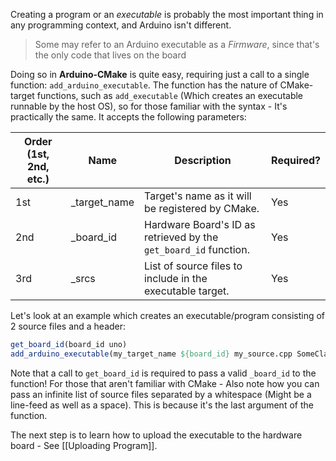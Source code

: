 Creating a program or an *executable* is probably the most important thing in any programming context, and Arduino isn't different. 

> Some may refer to an Arduino executable as a *Firmware*, since that's the only code that lives on the board

Doing so in **Arduino-CMake** is quite easy, requiring just a call to a single function: `add_arduino_executable`.
The function has the nature of CMake-target functions, such as `add_executable` (Which creates an executable runnable by the host OS), so for those familiar with the syntax - It's practically the same.
It accepts the following parameters:

| Order (1st, 2nd, etc.) | Name         | Description                                                  | Required? |
| ---------------------- | ------------ | ------------------------------------------------------------ | --------- |
| 1st                    | _target_name | Target's name as it will be registered by CMake.             | Yes       |
| 2nd                    | _board_id    | Hardware Board's ID as retrieved by the `get_board_id` function. | Yes       |
| 3rd                    | _srcs        | List of source files to include in the executable target.    | Yes       |

Let's look at an example which creates an executable/program consisting of 2 source files and a header:

```cmake
get_board_id(board_id uno)
add_arduino_executable(my_target_name ${board_id} my_source.cpp SomeClass.h SomeClass.cpp)
```

Note that a call to `get_board_id` is required to pass a valid `_board_id` to the function!
For those that aren't familiar with CMake - Also note how you can pass an infinite list of source files separated by a whitespace (Might be a line-feed as well as a space). This is because it's the last argument of the function.

The next step is to learn how to upload the executable to the hardware board - See [[Uploading Program]].